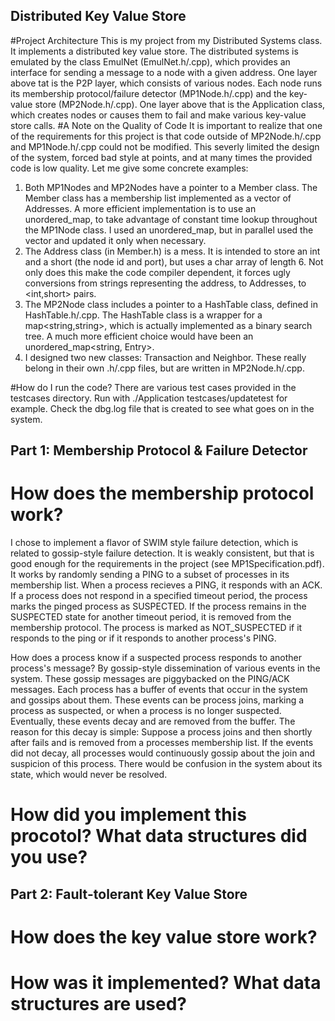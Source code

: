 ## Distributed Key Value Store
#Project Architecture
This is my project from my Distributed Systems class. It implements a distributed key value store. The distributed systems is emulated by the class EmulNet (EmulNet.h/.cpp), which provides an interface for sending a message to a node with a given address. One layer above tat is the P2P layer, which consists of various nodes. Each node runs its membership protocol/failure detector (MP1Node.h/.cpp) and the key-value store (MP2Node.h/.cpp). One layer above that is the Application class, which creates nodes or causes them to fail and make various key-value store calls. 
#A Note on the Quality of Code
It is important to realize that one of the requirements for this project is that code outside of MP2Node.h/.cpp and MP1Node.h/.cpp could not be modified. This severly limited the design of the system, forced bad style at points, and at many times the provided code is low quality. Let me give some concrete examples:
1) Both MP1Nodes and MP2Nodes have a pointer to a Member class. The Member class has a membership list implemented as a vector of Addresses. A more efficient implementation is to use an unordered_map, to take advantage of constant time lookup throughout the MP1Node class. I used an unordered_map, but in parallel used the vector and updated it only when necessary.
2) The Address class (in Member.h) is a mess. It is intended to store an int and a short (the node id and port), but uses a char array of length 6. Not only does this make the code compiler dependent, it forces ugly conversions from strings representing the address, to Addresses, to <int,short> pairs. 
3) The MP2Node class includes a pointer to a HashTable class, defined in HashTable.h/.cpp. The HashTable class is a wrapper for a map<string,string>, which is actually implemented as a binary search tree. A much more efficient choice would have been an unordered_map<string, Entry>.
4) I designed two new classes: Transaction and Neighbor. These really belong in their own .h/.cpp files, but are written in MP2Node.h/.cpp. 

#How do I run the code?
There are various test cases provided in the testcases directory. Run with ./Application testcases/updatetest for example. Check the dbg.log file that is created to see what goes on in the system. 

## Part 1: Membership Protocol & Failure Detector 
# How does the membership protocol work? 
I chose to implement a flavor of SWIM style failure detection, which is related to gossip-style failure detection. It is weakly consistent, but that is good enough for the requirements in the project (see MP1Specification.pdf). It works by randomly sending a PING to a subset of processes in its membership list. When a process recieves a PING, it responds with an ACK. If a process does not respond in a specified timeout period, the process marks the pinged process as SUSPECTED. If the process remains in the SUSPECTED state for another timeout period, it is removed from the membership protocol. The process is marked as NOT_SUSPECTED if it responds to the ping or if it responds to another process's PING. 

How does a process know if a suspected process responds to another process's message? By gossip-style dissemination of various events in the system. These gossip messages are piggybacked on the PING/ACK messages. Each process has a buffer of events that occur in the system and gossips about them. These events can be process joins, marking a process as suspected, or when a process is no longer suspected. Eventually, these events decay and are removed from the buffer. The reason for this decay is simple: Suppose a process joins and then shortly after fails and is removed from a processes membership list. If the events did not decay, all processes would continuously gossip about the join and suspicion of this process. There would be confusion in the system about its state, which would never be resolved. 

# How did you implement this procotol? What data structures did you use? 

## Part 2: Fault-tolerant Key Value Store
# How does the key value store work?

# How was it implemented? What data structures are used?
